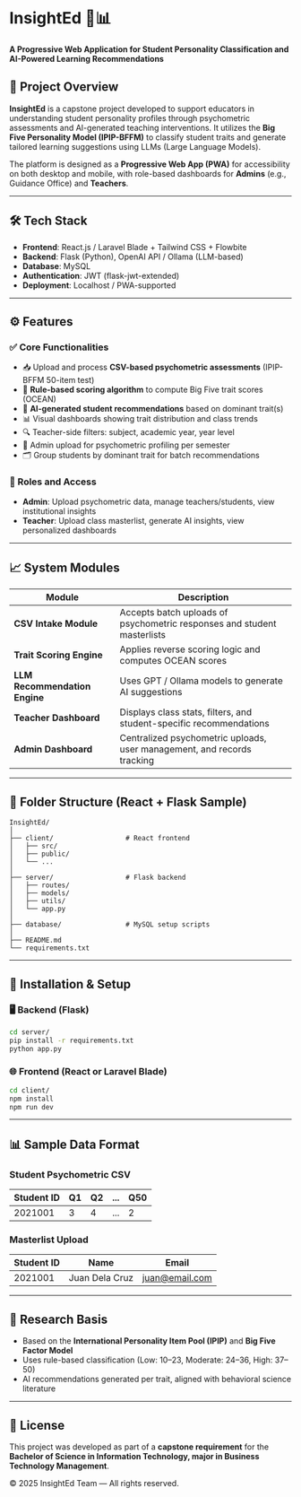 
# InsightEd 🧠📊  
**A Progressive Web Application for Student Personality Classification and AI-Powered Learning Recommendations**

## 📌 Project Overview

**InsightEd** is a capstone project developed to support educators in understanding student personality profiles through psychometric assessments and AI-generated teaching interventions. It utilizes the **Big Five Personality Model (IPIP-BFFM)** to classify student traits and generate tailored learning suggestions using LLMs (Large Language Models).  

The platform is designed as a **Progressive Web App (PWA)** for accessibility on both desktop and mobile, with role-based dashboards for **Admins** (e.g., Guidance Office) and **Teachers**.

---

## 🛠️ Tech Stack

- **Frontend**: React.js / Laravel Blade + Tailwind CSS + Flowbite  
- **Backend**: Flask (Python), OpenAI API / Ollama (LLM-based)  
- **Database**: MySQL  
- **Authentication**: JWT (flask-jwt-extended)  
- **Deployment**: Localhost / PWA-supported

---

## ⚙️ Features

### ✅ Core Functionalities
- 📥 Upload and process **CSV-based psychometric assessments** (IPIP-BFFM 50-item test)
- 🔢 **Rule-based scoring algorithm** to compute Big Five trait scores (OCEAN)
- 🧠 **AI-generated student recommendations** based on dominant trait(s)
- 📊 Visual dashboards showing trait distribution and class trends
- 🔍 Teacher-side filters: subject, academic year, year level
- 🧾 Admin upload for psychometric profiling per semester
- 🗂️ Group students by dominant trait for batch recommendations

### 🔐 Roles and Access
- **Admin**: Upload psychometric data, manage teachers/students, view institutional insights  
- **Teacher**: Upload class masterlist, generate AI insights, view personalized dashboards

---

## 📈 System Modules

| Module | Description |
|--------|-------------|
| **CSV Intake Module** | Accepts batch uploads of psychometric responses and student masterlists |
| **Trait Scoring Engine** | Applies reverse scoring logic and computes OCEAN scores |
| **LLM Recommendation Engine** | Uses GPT / Ollama models to generate AI suggestions |
| **Teacher Dashboard** | Displays class stats, filters, and student-specific recommendations |
| **Admin Dashboard** | Centralized psychometric uploads, user management, and records tracking |

---

## 📂 Folder Structure (React + Flask Sample)

```
InsightEd/
│
├── client/                  # React frontend
│   ├── src/
│   ├── public/
│   └── ...
│
├── server/                  # Flask backend
│   ├── routes/
│   ├── models/
│   ├── utils/
│   └── app.py
│
├── database/                # MySQL setup scripts
│
├── README.md
└── requirements.txt
```

---

## 🧪 Installation & Setup

### 🖥️ Backend (Flask)
```bash
cd server/
pip install -r requirements.txt
python app.py
```

### 🌐 Frontend (React or Laravel Blade)
```bash
cd client/
npm install
npm run dev
```

---

## 📊 Sample Data Format

### Student Psychometric CSV

| Student ID | Q1 | Q2 | ... | Q50 |
|------------|----|----|-----|-----|
| 2021001    | 3  | 4  | ... | 2   |

### Masterlist Upload

| Student ID | Name          | Email             |
|------------|---------------|-------------------|
| 2021001    | Juan Dela Cruz| juan@email.com    |

---

## 📘 Research Basis

- Based on the **International Personality Item Pool (IPIP)** and **Big Five Factor Model**
- Uses rule-based classification (Low: 10–23, Moderate: 24–36, High: 37–50)
- AI recommendations generated per trait, aligned with behavioral science literature

---

## 📎 License

This project was developed as part of a **capstone requirement** for the **Bachelor of Science in Information Technology, major in Business Technology Management**.  

© 2025 InsightEd Team — All rights reserved.
